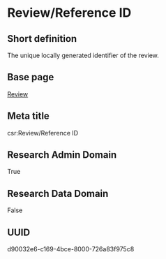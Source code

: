 # Review/Reference ID
## Short definition
The unique locally generated identifier of the review.
## Base page
[Review](../Objects/Review.md)
## Meta title
csr:Review/Reference ID
## Research Admin Domain
True
## Research Data Domain
False
## UUID
d90032e6-c169-4bce-8000-726a83f975c8
